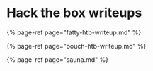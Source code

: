 # Hack the box writeups

{% page-ref page="fatty-htb-writeup.md" %}

{% page-ref page="oouch-htb-writeup.md" %}



{% page-ref page="sauna.md" %}

